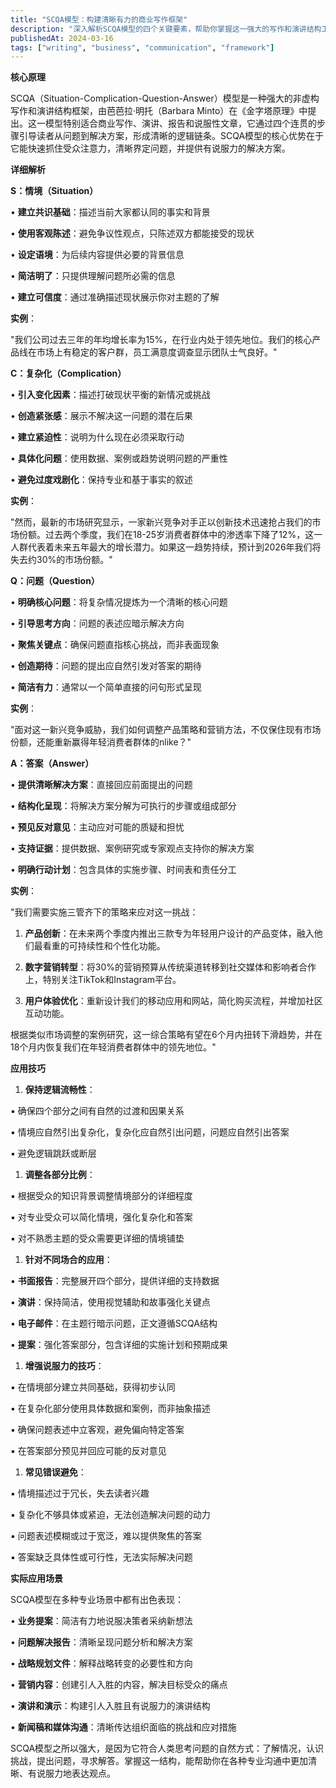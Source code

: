 ```yaml
---
title: "SCQA模型：构建清晰有力的商业写作框架"
description: "深入解析SCQA模型的四个关键要素，帮助你掌握这一强大的写作和演讲结构工具"
publishedAt: 2024-03-16
tags: ["writing", "business", "communication", "framework"]
---
```


**核心原理**

SCQA（Situation-Complication-Question-Answer）模型是一种强大的非虚构写作和演讲结构框架，由芭芭拉·明托（Barbara Minto）在《金字塔原理》中提出。这一模型特别适合商业写作、演讲、报告和说服性文章，它通过四个连贯的步骤引导读者从问题到解决方案，形成清晰的逻辑链条。SCQA模型的核心优势在于它能快速抓住受众注意力，清晰界定问题，并提供有说服力的解决方案。

**详细解析**

**S：情境（Situation）**

• **建立共识基础**：描述当前大家都认同的事实和背景

• **使用客观陈述**：避免争议性观点，只陈述双方都能接受的现状

• **设定语境**：为后续内容提供必要的背景信息

• **简洁明了**：只提供理解问题所必需的信息

• **建立可信度**：通过准确描述现状展示你对主题的了解

**实例**：

"我们公司过去三年的年均增长率为15%，在行业内处于领先地位。我们的核心产品线在市场上有稳定的客户群，员工满意度调查显示团队士气良好。"

**C：复杂化（Complication）**

• **引入变化因素**：描述打破现状平衡的新情况或挑战

• **创造紧张感**：展示不解决这一问题的潜在后果

• **建立紧迫性**：说明为什么现在必须采取行动

• **具体化问题**：使用数据、案例或趋势说明问题的严重性

• **避免过度戏剧化**：保持专业和基于事实的叙述

**实例**：

"然而，最新的市场研究显示，一家新兴竞争对手正以创新技术迅速抢占我们的市场份额。过去两个季度，我们在18-25岁消费者群体中的渗透率下降了12%，这一人群代表着未来五年最大的增长潜力。如果这一趋势持续，预计到2026年我们将失去约30%的市场份额。"

**Q：问题（Question）**

• **明确核心问题**：将复杂情况提炼为一个清晰的核心问题

• **引导思考方向**：问题的表述应暗示解决方向

• **聚焦关键点**：确保问题直指核心挑战，而非表面现象

• **创造期待**：问题的提出应自然引发对答案的期待

• **简洁有力**：通常以一个简单直接的问句形式呈现

**实例**：

"面对这一新兴竞争威胁，我们如何调整产品策略和营销方法，不仅保住现有市场份额，还能重新赢得年轻消费者群体的nlike？"

**A：答案（Answer）**

• **提供清晰解决方案**：直接回应前面提出的问题

• **结构化呈现**：将解决方案分解为可执行的步骤或组成部分

• **预见反对意见**：主动应对可能的质疑和担忧

• **支持证据**：提供数据、案例研究或专家观点支持你的解决方案

• **明确行动计划**：包含具体的实施步骤、时间表和责任分工

**实例**：

"我们需要实施三管齐下的策略来应对这一挑战：

1. **产品创新**：在未来两个季度内推出三款专为年轻用户设计的产品变体，融入他们最看重的可持续性和个性化功能。

2. **数字营销转型**：将30%的营销预算从传统渠道转移到社交媒体和影响者合作上，特别关注TikTok和Instagram平台。

3. **用户体验优化**：重新设计我们的移动应用和网站，简化购买流程，并增加社区互动功能。

根据类似市场调整的案例研究，这一综合策略有望在6个月内扭转下滑趋势，并在18个月内恢复我们在年轻消费者群体中的领先地位。"

**应用技巧**

1. **保持逻辑流畅性**：

▪ 确保四个部分之间有自然的过渡和因果关系

▪ 情境应自然引出复杂化，复杂化应自然引出问题，问题应自然引出答案

▪ 避免逻辑跳跃或断层

1. **调整各部分比例**：

▪ 根据受众的知识背景调整情境部分的详细程度

▪ 对专业受众可以简化情境，强化复杂化和答案

▪ 对不熟悉主题的受众需要更详细的情境铺垫

1. **针对不同场合的应用**：

▪ **书面报告**：完整展开四个部分，提供详细的支持数据

▪ **演讲**：保持简洁，使用视觉辅助和故事强化关键点

▪ **电子邮件**：在主题行暗示问题，正文遵循SCQA结构

▪ **提案**：强化答案部分，包含详细的实施计划和预期成果

1. **增强说服力的技巧**：

▪ 在情境部分建立共同基础，获得初步认同

▪ 在复杂化部分使用具体数据和案例，而非抽象描述

▪ 确保问题表述中立客观，避免偏向特定答案

▪ 在答案部分预见并回应可能的反对意见

1. **常见错误避免**：

▪ 情境描述过于冗长，失去读者兴趣

▪ 复杂化不够具体或紧迫，无法创造解决问题的动力

▪ 问题表述模糊或过于宽泛，难以提供聚焦的答案

▪ 答案缺乏具体性或可行性，无法实际解决问题

**实际应用场景**

SCQA模型在多种专业场景中都有出色表现：

• **业务提案**：简洁有力地说服决策者采纳新想法

• **问题解决报告**：清晰呈现问题分析和解决方案

• **战略规划文件**：解释战略转变的必要性和方向

• **营销内容**：创建引人入胜的内容，解决目标受众的痛点

• **演讲和演示**：构建引人入胜且有说服力的演讲结构

• **新闻稿和媒体沟通**：清晰传达组织面临的挑战和应对措施

SCQA模型之所以强大，是因为它符合人类思考问题的自然方式：了解情况，认识挑战，提出问题，寻求解答。掌握这一结构，能帮助你在各种专业沟通中更加清晰、有说服力地表达观点。